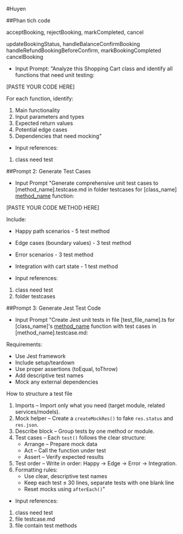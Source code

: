 #Huyen

##Phan tich code 

acceptBooking, rejectBooking, markCompleted, cancel

updateBookingStatus, handleBalanceConfirmBooking
handleRefundBookingBeforeConfirm, 
markBookingCompleted
cancelBooking


- Input Prompt:
"Analyze this Shopping Cart class and identify all functions that need unit testing:

[PASTE YOUR CODE HERE]

For each function, identify:
1. Main functionality
2. Input parameters and types
3. Expected return values
4. Potential edge cases
5. Dependencies that need mocking"

- Input references:
1. class need test


##Prompt 2: Generate Test Cases
- Input Prompt
"Generate comprehensive unit test cases to [method_name].testcase.md in folder testcases for [class_name] [method_name]() function:

[PASTE YOUR CODE METHOD HERE]

Include:
- Happy path scenarios - 5 test method
- Edge cases (boundary values) - 3 test method
- Error scenarios - 3 test method
- Integration with cart state - 1 test method

- Input references:
1. class need test
2. folder testcases

##Prompt 3: Generate Jest Test Code
- Input Prompt
"Create Jest unit tests in file [test_file_name].ts for [class_name]'s [method_name]() function with test cases in [method_name].testcase.md:

Requirements:
- Use Jest framework
- Include setup/teardown
- Use proper assertions (toEqual, toThrow)
- Add descriptive test names
- Mock any external dependencies

How to structure a test file
1. Imports – Import only what you need (target module, related services/models).
2. Mock helper – Create a `createMockRes()` to fake `res.status` and `res.json`.
3. Describe block – Group tests by one method or module.
4. Test cases – Each `test()` follows the clear structure:
   * Arrange – Prepare mock data
   * Act – Call the function under test
   * Assert – Verify expected results
5. Test order – Write in order: Happy → Edge → Error → Integration.
6. Formatting rules:
   * Use clear, descriptive test names
   * Keep each test ≤ 30 lines, separate tests with one blank line
   * Reset mocks using `afterEach()`"

- Input references:
1. class need test
2. file testcase.md
3. file contain test methods
